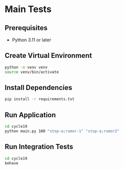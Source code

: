 # Main Tests

## Prerequisites

- Python 3.11 or later

## Create Virtual Environment

```bash
python -m venv venv
source venv/bin/activate
```

## Install Dependencies

```bash
pip install -r requirements.txt
```

## Run Application

```bash
cd cycle19
python main.py 100 "stop-a;rumor-1" "stop-a;rumor2"
```

## Run Integration Tests
```bash
cd cycle19
behave
```
